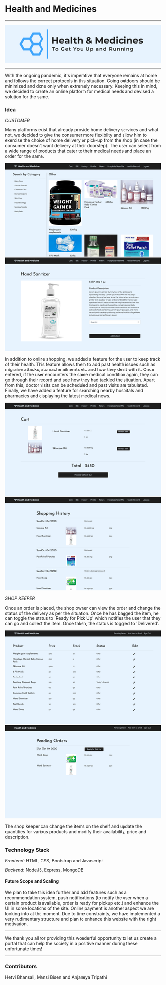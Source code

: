 # Health and Medicines

***

<img src="./display/logo.png">

***

With the ongoing pandemic, it's imperative that everyone remains at home and follows the correct protocols in this situation. Going outdoors should be minimized
and done only when extremely necessary. Keeping this in mind, we decided to create an online platform for medical needs and devised a solution for the same.

### Idea

*CUSTOMER*

Many platforms exist that already provide home delivery services and what not, we decided to give the consumer more flexibilty and allow him to exercise the choice
of home delivery or pick-up from the shop (in case the consumer doesn't want delivery at their doorstep). The user can select from a wide range of products that 
cater to their medical needs and place an order for the same. 

<img src="./display/catalog.png">

<img src="./display/detail.png">

In addition to online shopping, we added a feature for the user to keep track of their health. This feature allows them to add past health issues such as migraine
attacks, stomache ailments etc and how they dealt with it. Once entered, if the user encounters the same medical condition again, they can go through their record 
and see how they had tackled the situation. Apart from this, doctor visits can be scheduled and past visits are tabulated. Finally, we have added a feature for 
searching nearby hospitals and pharmacies and displaying the latest medical news.

<img src="./display/cart.png">

<img src="./display/history.png">

*SHOP KEEPER*

Once an order is placed, the shop owner can view the order and change the status of the delivery as per the situation. Once he has bagged the item, he can toggle
the status to 'Ready for Pick Up' which notifies the user that they can go and collect the item. Once taken, the status is toggled to 'Delivered'.

<img src="./display/admin_shelf.png">

<img src="./display/admin_pending.png">

The shop keeper can change the items on the shelf and update the quantities for various products and modify their availability, price and description. 

### Technology Stack

*Frontend*: HTML, CSS, Bootstrap and Javascript 

*Backend*: NodeJS, Express, MongoDB

#### Future Scope and Scaling

We plan to take this idea further and add features such as a recommendation system, push notifications (to notify the user when a certain product is available,
order is ready for pickup etc.) and enhance the UI in some locations of the site. Online payment is another aspect we are looking into at the moment. Due to time
constraints, we have implemented a very rudimentary structure and plan to enhance this website with the right motivation.

***

We thank you all for providing this wonderful opportunity to let us create a portal that can help the society in a positive manner during these unfortunate times!

***

### Contributors

Hetvi Bhansali, Mansi Bisen and Anjaneya Tripathi
